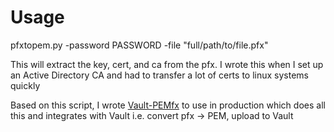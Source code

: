 # Usage
pfxtopem.py -password PASSWORD -file "full/path/to/file.pfx"

This will extract the key, cert, and ca from the pfx. I wrote this when I set up an Active Directory CA and had to transfer a lot of certs to linux systems quickly

Based on this script, I wrote [Vault-PEMfx](https://github.com/Ilanpon/Vault-PEMfx) to use in production which does all this and integrates with Vault i.e. convert pfx -> PEM, upload to Vault

